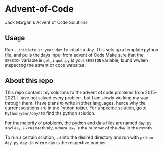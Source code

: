 # Advent-of-Code
 Jack Morgan's Advent of Code Solutions

## Usage
Run
`. initiate.sh year day`
To intiate a day. This sets up a template python file, and pulls the days input from advent of Code
Make sure that the `SESSION` variable in `get_input.py` is your `SESSION` variable, found wwhen inspecting the advent of code websitea.

## About this repo
This repo contains my solutions to the advent of code problems from 2015-2021. I have not solved every problem, but I am slowly working my way through them.
I have plans to write in other languages, hence why the current solutions are in the Python folder.
For a specific solution, go to `Python/year/day/` to find the python solution.

For the majority of problems, the python and data files are named `day.py` and `day.in` respectively, where `day` is the number of the day in the month.

To run a certain solution, `cd` into the desired directory and run with `python day.py day.in` where `day` is the respective number.
